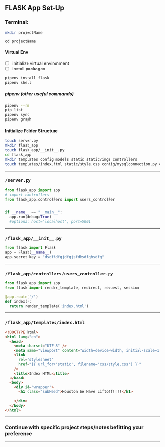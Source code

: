 ## FLASK App Set-Up

### Terminal:
```bash
mkdir projectName
```
`cd projectName`
#### Virtual Env
- [ ] initialize virtual environment
- [ ] install packages
```bash
pipenv install flask
pipenv shell
```
##### pipenv (other useful commands)
```bash
pipenv --rm
pip list
pipenv sync
pipenv graph
```
#### Initialize Folder Structure
```bash
touch server.py
mkdir flask_app
touch flask_app/__init__.py
cd flask_app
mkdir templates config models static static/imgs controllers
touch templates/index.html static/style.css config/mysqlconnection.py controllers/users_controller.py models/user.py
```

---
### `/server.py`
```python
from flask_app import app
# import controllers 
from flask_app.controllers import users_controller


if __name__ == "__main__":
  app.run(debug=True)
  #optional host='localhost', port=5001
```
---
### `/flask_app/__init__.py`
```python
from flask import Flask
app = Flask(__name__)
app.secret_key = "dsdfhdfgjdfgjsfdhsdfghsdfg"
```
---
### `/flask_app/controllers/users_controller.py`
```python
from flask_app import app
from flask import render_template, redirect, request, session

@app.route('/')
def index():
  return render_template('index.html')
```
---
### `/flask_app/templates/index.html`
```html
<!DOCTYPE html>
<html lang="en">
  <head>
    <meta charset="UTF-8" />
    <meta name="viewport" content="width=device-width, initial-scale=1.0" />
    <link
      rel="stylesheet"
      href="{{ url_for('static', filename='css/style.css') }}"
    />
    <title>Index HTML</title>
  </head>
  <body>
    <div id="wrapper">
      <h1 class="subHead">Houston We Have Liftoff!!!!</h1>
      
    </div>
  </body>
</html>

```
---
### Continue with specific project steps/notes befitting your preference
---

